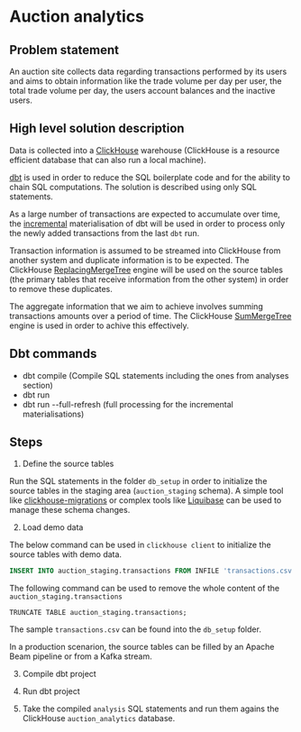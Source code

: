 # Auction analytics

## Problem statement

An auction site collects data regarding transactions performed by its users and aims to obtain information like the trade volume per day per user, the total trade volume per day, the users
account balances and the inactive users.

## High level solution description

Data is collected into a [ClickHouse](https://clickhouse.com/) warehouse (ClickHouse is a resource efficient database that can also run a local machine).  

[dbt](https://www.getdbt.com/) is used in order to reduce the SQL boilerplate code and for the ability to chain SQL computations. The solution is described using only SQL statements. 

As a large number of transactions are expected to accumulate over time, the 
[incremental](https://docs.getdbt.com/best-practices/materializations/4-incremental-models)
materialisation of dbt will be used in order to process only the newly added transactions
from the last `dbt` run.

Transaction information is assumed to be streamed into ClickHouse from another system and
duplicate information is to be expected. The ClickHouse [ReplacingMergeTree](https://clickhouse.com/docs/en/engines/table-engines/mergetree-family/replacingmergetree) engine will
be used on the source tables (the primary tables that receive information from the other system)
in order to remove these duplicates.  

The aggregate information that we aim to achieve involves summing transactions amounts over a period of time.
The ClickHouse [SumMergeTree]() engine is used in order to achive this effectively.

## Dbt commands

- dbt compile (Compile SQL statements including the ones from analyses section)
- dbt run
- dbt run --full-refresh (full processing for the incremental materialisations) 

## Steps

1. Define the source tables

Run the SQL statements in the folder `db_setup` in order to initialize the source tables in the staging area
(`auction_staging` schema). A simple tool like [clickhouse-migrations](https://github.com/VVVi/clickhouse-migrations) or complex tools like [Liquibase](https://www.liquibase.org/) can be used to manage these schema changes.

2. Load demo data

The below command can be used in `clickhouse client` to initialize the source tables with demo data. 

```sql
INSERT INTO auction_staging.transactions FROM INFILE 'transactions.csv' FORMAT CSV
```

The following command can be used to remove the whole content of the `auction_staging.transactions`

```
TRUNCATE TABLE auction_staging.transactions;
```
The sample `transactions.csv` can be found into the `db_setup` folder.

In a production scenarion, the source tables can be filled by an Apache Beam pipeline or from 
a Kafka stream.

3. Compile dbt project

4. Run dbt project

5. Take the compiled `analysis` SQL statements and run them agains the ClickHouse `auction_analytics`
database.

